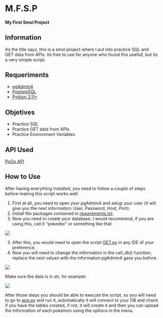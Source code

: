 # M.F.S.P
#### My First Smol Project

## Information
As the title says, this is a smol project where I put into practice SQL and GET data from APIs.
Its free to use for anyone who found this usefull, but its a very simple script.

## Requeriments
- [pgAdmin4](https://www.pgadmin.org/download/ "pgAdmin4")
- [PostgreSQL](https://www.postgresql.org/download/ "PostgreSQL")
- [Python 3.11+](https://www.python.org/downloads/ "Python 3.11+")

## Objetives
- Practice SQL
- Practice GET data from APIs
- Practice Environment Variables

## API Used
[PoGo API](https://pogoapi.net/documentation/ "PoGo API")

## How to Use
After having everything installed, you need to follow a couple of steps before making this script works well.
1. First at all, you need to open your pgAdmin4 and setup your user (it will give you the next information: User, Password, Host, Port).
2. Install the packages contained in [requirements.txt](https://github.com/ZeloZalis/go_dex/blob/main/requirements.txt).
3. Now you need to create your database, I would recommend, if you are using this, call it "pokedex" or something like that.

![](https://i.imgur.com/YqMfpDZ.png)

3. After this, you would need to open the script [GET.py](https://github.com/ZeloZalis/go_dex/blob/main/lib/GET.py "GET.py") in any IDE of your preference.
4. Now you will need to change the information in the call_db() function, replace the next values with the information pgAdmin4 gave you before.

![](https://i.imgur.com/YeIB9wv.png)

Make sure the data is in str, for example:

![](https://i.imgur.com/bYzMyBz.png)

After those steps you should be able to execute the script, so you will need to go to [app.py](https://github.com/ZeloZalis/go_dex/blob/main/app.py) and run it, automatically it will connect to your DB and check if you have the tables created, if not, it will create it and then you can upload the information of each pokémon using the options in the menu.
